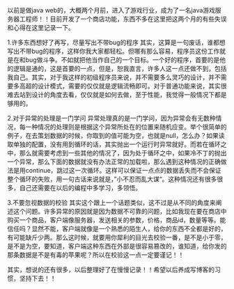 以前是做java web的，大概两个月前，进入了游戏行业，成为了一名java游戏服务器工程师！！目前开发了一个商店功能，东西不多在这里把这两个月的有些失误和心得在这里记录一下。

1.许多东西想好了再写，尽量写出不带bug的程序
其实，这算是一句废话，谁都想写出不带bug的程序，这样你我大家都轻松。但哪有那么容易，程序员这份工作就是在和bug做斗争。不如就把他当作自己的一个目标。一个好的程序，首要的是他的逻辑是通的，这是首要的一点，但是，恕我直言，许多人这一点还做不到，包括我自己。其实，对于我这样的初级程序员来说，并不需要多么灵巧的设计，并不需要多高超的设计模式，需要的仅仅就是逻辑流畅即可。对于普通功能来说，其实很难去站到设计的角度去看，仅仅就是如何去做，至于性能，我觉得一般情况下都是够用的。

2.对于异常的处理是一门学问
  异常处理真的是一门学问，因为异常会有无数种情况，每一种情况的处理则是根据这个异常所处在的位置来随机应变。举个很简单的例子，在去策划数据的时候，你取到的值可能为空，也就是null，怎么办？如果读取单独的配置，没有用到循环的话，其实抛出一个运行时异常就好。而若在循环之中，那么就需要考虑到一些其他的情况了，因为处于循环之中，如果冷不丁的抛出一个异常，那么下面的数据就没有办法正常的加载啦，那么遇到这种情况的正确做法是用continue，跳过这一次循环。这样可以保证一点点的数据丢失而不会保证整个循环的失败，用一句古话来说就是，”小不忍而乱大谋“。这种情况还有很多很多，自己还需要在以后的编程中多学习，多领悟。

3.不要忽视数据的校验
其实这个跟上一个话题类似，这不过是从不同的角度来阐述这个问题。许多异常的原因就是因为数据不可靠的问题，比如我现在要在商店中购买一个商品，客户端像服务器，发送相关的参数，价格，商品id，数量等等。能信任吗？显然不能，客户端就像是一个熟悉的陌生人，给你的东西不全都是好的，有可能缺斤少两。那么这时候，就要用你犀利的目光去校验一番，是不是小于零，是不是为空，要知道，客户端这种东西在外部是很容易篡改的，谁知道，给你发的那条数据是不是有毒的苹果呢？所以在校验这一点一定要谨记！！

其实，想说的还有很多，以后整理好了在慢慢记录！！希望以后养成写博客的习惯，坚持下去！！

